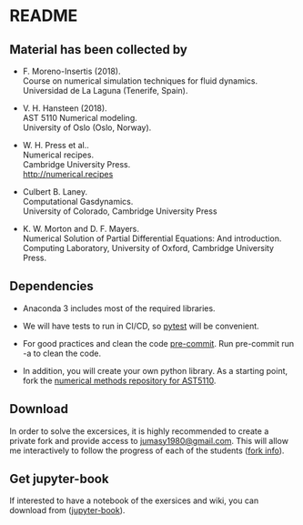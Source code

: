 # README

## Material has been collected by

* F. Moreno-Insertis (2018).<br>
Course on numerical simulation techniques for fluid dynamics.<br>
Universidad de La Laguna (Tenerife, Spain).

* V. H. Hansteen (2018).<br>
AST 5110 Numerical modeling.<br>
University of Oslo (Oslo, Norway).

* W. H. Press et al..<br>
Numerical recipes.<br>
Cambridge University Press.<br>
<http://numerical.recipes>

* Culbert B. Laney.<br>
Computational Gasdynamics.<br>
University of Colorado, Cambridge University Press

* K. W. Morton and D. F. Mayers.<br>
Numerical Solution of Partial Differential Equations: And introduction.<br>
Computing Laboratory, University of Oxford, Cambridge University Press. 


## Dependencies

* Anaconda 3 includes most of the required libraries.

* We will have tests to run in CI/CD, so [pytest](https://docs.pytest.org/) will be convenient. 

* For good practices and clean the code [pre-commit](https://pre-commit.com). Run pre-commit run -a to clean the code. 

* In addition, you will create your own python library.
As a starting point, fork the
[numerical methods repository for AST5110](https://github.com/AST-Course/nm_lib.git).

## Download

In order to solve the excersices, it is highly recommended to create a private fork and provide access to jumasy1980@gmail.com.
This will allow me interactively to follow the progress of each of the students
([fork info](https://gist.github.com/0xjac/85097472043b697ab57ba1b1c7530274)).

## Get jupyter-book

If interested to have a notebook of the exersices and wiki, you can download from ([jupyter-book](https://github.io/AST-Course/AST5110/AST5110.wiki/Home.html)).
